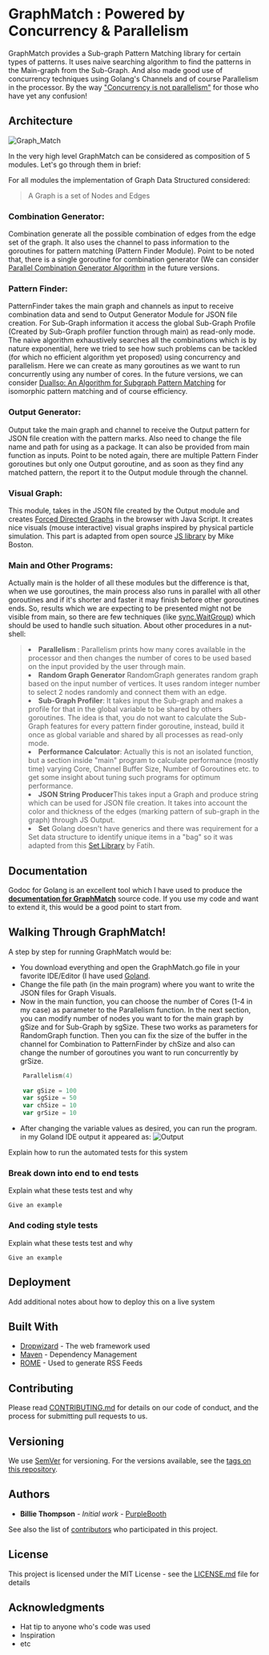 # __GraphMatch__ :  Powered by Concurrency & Parallelism
GraphMatch provides a Sub-graph Pattern Matching library for certain types of patterns. It uses naive searching algorithm to find the patterns in the Main-graph from the Sub-Graph. And also made good use of concurrency techniques using Golang's Channels and of course Parallelism in the processor. By the way ["Concurrency is not parallelism"](https://blog.golang.org/concurrency-is-not-parallelism) for those who have yet any confusion!

## **Architecture**
![Graph_Match](https://github.com/enamoni/GraphMatch/blob/master/img/GraphMatch.png)

In the very high level GraphMatch can be considered as composition of 5 modules. Let's go through them in brief:

For all modules the implementation of Graph Data Structured considered:

>A Graph is a set of Nodes and Edges

### Combination Generator: 
Combination generate all the possible combination of edges from the edge set of the graph. It also uses the channel to pass information to the goroutines for pattern matching (Pattern Finder Module). Point to be noted that, there is a single goroutine for combination generator (We can consider [Parallel Combination Generator Algorithm](http://www.sciencedirect.com/science/article/pii/0020019089901920) in the future versions.

### Pattern Finder: 
 PatternFinder takes the main graph and channels as input to receive combination data and send to Output Generator Module for JSON file creation. For Sub-Graph information it access the global Sub-Graph Profile (Created by Sub-Graph profiler function through main) as read-only mode. The naive algorithm exhaustively searches all the combinations which is by nature exponential, here we tried to see how such problems can be tackled (for which no efficient algorithm yet proposed) using concurrency and parallelism. Here we can create as many goroutines as we want to run concurrently using any number of cores. In the future versions, we can consider [DualIso: An Algorithm for Subgraph Pattern Matching](http://ieeexplore.ieee.org/document/6906821/?reload=true) for isomorphic pattern matching and of course efficiency. 

### Output Generator:
Output take the main graph and channel to receive the Output pattern for JSON file creation with the pattern marks. Also need to change the file name and path for using as a package. It can also be provided from main function as inputs. Point to be noted again, there are multiple Pattern Finder goroutines but only one Output goroutine, and as soon as they find any matched pattern, the report it to the Output module through the channel.

### Visual Graph:
This module, takes in the JSON file created by the Output module and creates [Forced Directed Graphs](https://en.wikipedia.org/wiki/Force-directed_graph_drawing) in the browser with Java Script. It creates nice visuals (mouse interactive) visual graphs inspired by physical particle simulation. This part is adapted from open source [JS library](https://gist.github.com/mbostock) by Mike Boston.

### Main and Other Programs:
Actually main is the holder of all these modules but the difference is that, when we use goroutines, the main process also runs in parallel with all other goroutines and if it's shorter and faster it may finish before other goroutines ends. So, results which we are expecting to be presented might not be visible from main, so there are few techniques (like [sync.WaitGroup](https://golang.org/pkg/sync/)) which should be used to handle such situation. About other procedures in a nut-shell:

<blockquote>
<li><b>Parallelism </b>:  Parallelism prints how many cores available in the processor and then changes the number of cores to be used based on the input provided by the user through main.
<li> <b>Random Graph Generator</b> RandomGraph generates random graph based on the input number of vertices. It uses random integer number to select 2 nodes randomly and connect them with an edge.
<li> <b>Sub-Graph Profiler</b>:  It takes input the Sub-graph and makes a profile for that in the global variable to be shared by others goroutines. The idea is that, you do not want to calculate the Sub-Graph features for every pattern finder goroutine, instead, build it once as global variable and shared by all processes as read-only mode.
<li> <b>Performance Calculator</b>:  Actually this is not an isolated function, but a section inside "main" program to calculate performance (mostly time) varying Core, Channel Buffer Size, Number of Goroutines etc. to get some insight about tuning such programs for optimum performance. 
<li><b> JSON String Producer</b>This takes input a Graph and produce string which can be used for JSON file creation. It takes into account the color and thickness of the edges (marking pattern of sub-graph in the graph) through JS Output.
<li><b>Set</b> Golang doesn't have generics and there was requirement for a Set data structure to identify unique items in a "bag" so it was adapted from this <a href="https://github.com/fatih/set">Set Library</a> by Fatih.

</blockquote>


## **Documentation**

Godoc for Golang is an excellent tool which I have used to produce the [**documentation for GraphMatch**](https://godoc.org/github.com/enamoni/GraphMatch) source code. If you use my code and want to extend it, this would be a good point to start from.

## **Walking Through GraphMatch!**
A step by step for running GraphMatch would be:

* You download everything and open the GraphMatch.go file in your favorite IDE/Editor (I have used [Goland](https://www.jetbrains.com/go/).
* Change the file path (in the main program) where you want to write the JSON files for Graph Visuals.
* Now in the main function, you can choose the number of Cores (1-4 in my case) as parameter to the Parallelism function. In the next section, you can modify number of nodes you want to for the main graph by gSize and for Sub-Graph by sgSize. These two works as parameters for RandomGraph function. Then you can fix the size of the buffer in the channel for Combination to PatternFinder by chSize and also can change the number of goroutines you want to run concurrently by grSize.
```go
	Parallelism(4)
	
	var gSize = 100
	var sgSize = 50
	var chSize = 10
	var grSize = 10
```
* After changing the variable values as desired, you can run the program. in my Goland IDE output it appeared as:
![Output](https://github.com/enamoni/GraphMatch/blob/master/img/Output.png)


Explain how to run the automated tests for this system

### Break down into end to end tests

Explain what these tests test and why

```
Give an example
```

### And coding style tests

Explain what these tests test and why

```
Give an example
```

## Deployment

Add additional notes about how to deploy this on a live system

## Built With

* [Dropwizard](http://www.dropwizard.io/1.0.2/docs/) - The web framework used
* [Maven](https://maven.apache.org/) - Dependency Management
* [ROME](https://rometools.github.io/rome/) - Used to generate RSS Feeds

## Contributing

Please read [CONTRIBUTING.md](https://gist.github.com/PurpleBooth/b24679402957c63ec426) for details on our code of conduct, and the process for submitting pull requests to us.

## Versioning

We use [SemVer](http://semver.org/) for versioning. For the versions available, see the [tags on this repository](https://github.com/your/project/tags). 

## Authors

* **Billie Thompson** - *Initial work* - [PurpleBooth](https://github.com/PurpleBooth)

See also the list of [contributors](https://github.com/your/project/contributors) who participated in this project.

## License

This project is licensed under the MIT License - see the [LICENSE.md](LICENSE.md) file for details

## Acknowledgments

* Hat tip to anyone who's code was used
* Inspiration
* etc
